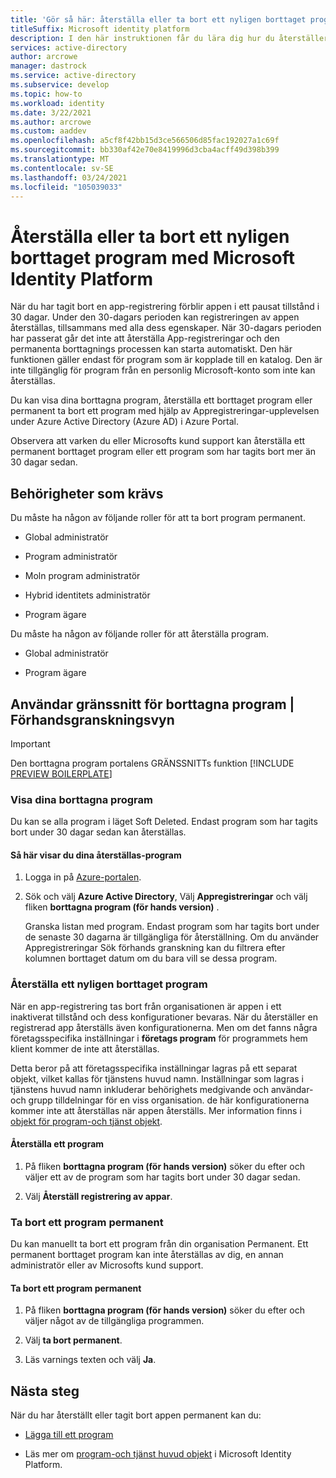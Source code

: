 ```yaml
---
title: 'Gör så här: återställa eller ta bort ett nyligen borttaget program med Microsoft Identity Platform | Azure'
titleSuffix: Microsoft identity platform
description: I den här instruktionen får du lära dig hur du återställer eller permanent tar bort ett nyligen borttaget program som är registrerat hos Microsoft Identity Platform.
services: active-directory
author: arcrowe
manager: dastrock
ms.service: active-directory
ms.subservice: develop
ms.topic: how-to
ms.workload: identity
ms.date: 3/22/2021
ms.author: arcrowe
ms.custom: aaddev
ms.openlocfilehash: a5cf8f42bb15d3ce566506d85fac192027a1c69f
ms.sourcegitcommit: bb330af42e70e8419996d3cba4acff49d398b399
ms.translationtype: MT
ms.contentlocale: sv-SE
ms.lasthandoff: 03/24/2021
ms.locfileid: "105039033"
---
```

# <a name="restore-or-remove-a-recently-deleted-application-with-the-microsoft-identity-platform"></a>Återställa eller ta bort ett nyligen borttaget program med Microsoft Identity Platform
När du har tagit bort en app-registrering förblir appen i ett pausat tillstånd i 30 dagar. Under den 30-dagars perioden kan registreringen av appen återställas, tillsammans med alla dess egenskaper. När 30-dagars perioden har passerat går det inte att återställa App-registreringar och den permanenta borttagnings processen kan starta automatiskt.  Den här funktionen gäller endast för program som är kopplade till en katalog.  Den är inte tillgänglig för program från en personlig Microsoft-konto som inte kan återställas.

Du kan visa dina borttagna program, återställa ett borttaget program eller permanent ta bort ett program med hjälp av Appregistreringar-upplevelsen under Azure Active Directory (Azure AD) i Azure Portal.

Observera att varken du eller Microsofts kund support kan återställa ett permanent borttaget program eller ett program som har tagits bort mer än 30 dagar sedan.

## <a name="required-permissions"></a>Behörigheter som krävs
Du måste ha någon av följande roller för att ta bort program permanent.

- Global administratör

- Program administratör

- Moln program administratör

- Hybrid identitets administratör

- Program ägare

Du måste ha någon av följande roller för att återställa program.

- Global administratör

- Program ägare

## <a name="deleted-applications-ui--preview"></a>Användar gränssnitt för borttagna program | Förhandsgranskningsvyn

> [!IMPORTANT]
> Den borttagna program portalens GRÄNSSNITTs funktion [!INCLUDE [PREVIEW BOILERPLATE](../../../includes/active-directory-develop-preview.md)]

### <a name="view-your-deleted-applications"></a>Visa dina borttagna program
Du kan se alla program i läget Soft Deleted.  Endast program som har tagits bort under 30 dagar sedan kan återställas.

#### <a name="to-view-your-restorable-applications"></a>Så här visar du dina återställas-program
1. Logga in på [Azure-portalen](https://portal.azure.com/).

2. Sök och välj **Azure Active Directory**, Välj **Appregistreringar** och välj fliken **borttagna program (för hands version)** .

    Granska listan med program. Endast program som har tagits bort under de senaste 30 dagarna är tillgängliga för återställning. Om du använder Appregistreringar Sök förhands granskning kan du filtrera efter kolumnen borttaget datum om du bara vill se dessa program.

### <a name="restore-a-recently-deleted-application"></a>Återställa ett nyligen borttaget program

När en app-registrering tas bort från organisationen är appen i ett inaktiverat tillstånd och dess konfigurationer bevaras. När du återställer en registrerad app återställs även konfigurationerna.  Men om det fanns några företagsspecifika inställningar i **företags program** för programmets hem klient kommer de inte att återställas.  

Detta beror på att företagsspecifika inställningar lagras på ett separat objekt, vilket kallas för tjänstens huvud namn.  Inställningar som lagras i tjänstens huvud namn inkluderar behörighets medgivande och användar-och grupp tilldelningar för en viss organisation. de här konfigurationerna kommer inte att återställas när appen återställs. Mer information finns i [objekt för program-och tjänst objekt](app-objects-and-service-principals.md). 


#### <a name="to-restore-an-application"></a>Återställa ett program
1. På fliken **borttagna program (för hands version)** söker du efter och väljer ett av de program som har tagits bort under 30 dagar sedan.

2. Välj **Återställ registrering av appar**.

### <a name="permanently-delete-an-application"></a>Ta bort ett program permanent
Du kan manuellt ta bort ett program från din organisation Permanent. Ett permanent borttaget program kan inte återställas av dig, en annan administratör eller av Microsofts kund support.

#### <a name="to-permanently-delete-an-application"></a>Ta bort ett program permanent

1. På fliken **borttagna program (för hands version)** söker du efter och väljer något av de tillgängliga programmen.

2. Välj **ta bort permanent**.

3. Läs varnings texten och välj **Ja**.

## <a name="next-steps"></a>Nästa steg
När du har återställt eller tagit bort appen permanent kan du:

- [Lägga till ett program](quickstart-register-app.md)

- Läs mer om [program-och tjänst huvud objekt](app-objects-and-service-principals.md) i Microsoft Identity Platform.
